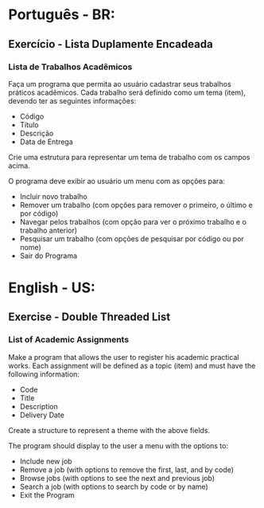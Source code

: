 # Português - BR:

## Exercício - Lista Duplamente Encadeada

### Lista de Trabalhos Acadêmicos

Faça um programa que permita ao usuário cadastrar seus trabalhos práticos acadêmicos. Cada trabalho será definido como um tema (item), devendo ter as seguintes informações:

- Código
- Título
- Descrição
- Data de Entrega

Crie uma estrutura para representar um tema de trabalho com os campos acima.

O programa deve exibir ao usuário um menu com as opções para:

- Incluir novo trabalho
- Remover um trabalho (com opções para remover o primeiro, o último e por código)
- Navegar pelos trabalhos (com opção para ver o próximo trabalho e o trabalho anterior)
- Pesquisar um trabalho (com opções de pesquisar por código ou por nome)
- Sair do Programa

# English - US:

## Exercise - Double Threaded List

### List of Academic Assignments

Make a program that allows the user to register his academic practical works. Each assignment will be defined as a topic (item) and must have the following information:

- Code
- Title
- Description
- Delivery Date

Create a structure to represent a theme with the above fields.

The program should display to the user a menu with the options to:

- Include new job
- Remove a job (with options to remove the first, last, and by code)
- Browse jobs (with options to see the next and previous job)
- Search a job (with options to search by code or by name)
- Exit the Program

